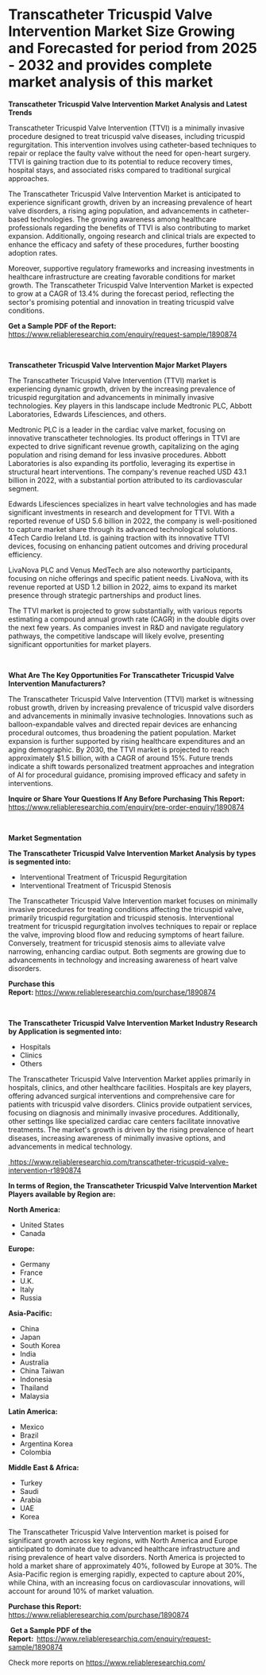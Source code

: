 <p><h1>Transcatheter Tricuspid Valve Intervention Market Size Growing and Forecasted for period from 2025 - 2032 and provides complete market analysis of this market</h1></p><p><strong>Transcatheter Tricuspid Valve Intervention Market Analysis and Latest Trends</strong></p>
<p><p>Transcatheter Tricuspid Valve Intervention (TTVI) is a minimally invasive procedure designed to treat tricuspid valve diseases, including tricuspid regurgitation. This intervention involves using catheter-based techniques to repair or replace the faulty valve without the need for open-heart surgery. TTVI is gaining traction due to its potential to reduce recovery times, hospital stays, and associated risks compared to traditional surgical approaches.</p><p>The Transcatheter Tricuspid Valve Intervention Market is anticipated to experience significant growth, driven by an increasing prevalence of heart valve disorders, a rising aging population, and advancements in catheter-based technologies. The growing awareness among healthcare professionals regarding the benefits of TTVI is also contributing to market expansion. Additionally, ongoing research and clinical trials are expected to enhance the efficacy and safety of these procedures, further boosting adoption rates.</p><p>Moreover, supportive regulatory frameworks and increasing investments in healthcare infrastructure are creating favorable conditions for market growth. The Transcatheter Tricuspid Valve Intervention Market is expected to grow at a CAGR of 13.4% during the forecast period, reflecting the sector's promising potential and innovation in treating tricuspid valve conditions.</p></p>
<p><strong>Get a Sample PDF of the Report:&nbsp;</strong> <a href="https://www.reliableresearchiq.com/enquiry/request-sample/1890874?utm_campaign=2752&utm_medium=2&utm_source=Github&utm_content=ia&utm_term=04032025&utm_id=transcatheter-tricuspid-valve-intervention">https://www.reliableresearchiq.com/enquiry/request-sample/1890874</a></p>
<p>&nbsp;</p>
<p><strong>Transcatheter Tricuspid Valve Intervention Major Market Players</strong></p>
<p><p>The Transcatheter Tricuspid Valve Intervention (TTVI) market is experiencing dynamic growth, driven by the increasing prevalence of tricuspid regurgitation and advancements in minimally invasive technologies. Key players in this landscape include Medtronic PLC, Abbott Laboratories, Edwards Lifesciences, and others.</p><p>Medtronic PLC is a leader in the cardiac valve market, focusing on innovative transcatheter technologies. Its product offerings in TTVI are expected to drive significant revenue growth, capitalizing on the aging population and rising demand for less invasive procedures. Abbott Laboratories is also expanding its portfolio, leveraging its expertise in structural heart interventions. The company's revenue reached USD 43.1 billion in 2022, with a substantial portion attributed to its cardiovascular segment.</p><p>Edwards Lifesciences specializes in heart valve technologies and has made significant investments in research and development for TTVI. With a reported revenue of USD 5.6 billion in 2022, the company is well-positioned to capture market share through its advanced technological solutions. 4Tech Cardio Ireland Ltd. is gaining traction with its innovative TTVI devices, focusing on enhancing patient outcomes and driving procedural efficiency.</p><p>LivaNova PLC and Venus MedTech are also noteworthy participants, focusing on niche offerings and specific patient needs. LivaNova, with its revenue reported at USD 1.2 billion in 2022, aims to expand its market presence through strategic partnerships and product lines.</p><p>The TTVI market is projected to grow substantially, with various reports estimating a compound annual growth rate (CAGR) in the double digits over the next few years. As companies invest in R&D and navigate regulatory pathways, the competitive landscape will likely evolve, presenting significant opportunities for market players.</p></p>
<p>&nbsp;</p>
<p><strong>What Are The Key Opportunities For Transcatheter Tricuspid Valve Intervention Manufacturers?</strong></p>
<p><p>The Transcatheter Tricuspid Valve Intervention (TTVI) market is witnessing robust growth, driven by increasing prevalence of tricuspid valve disorders and advancements in minimally invasive technologies. Innovations such as balloon-expandable valves and directed repair devices are enhancing procedural outcomes, thus broadening the patient population. Market expansion is further supported by rising healthcare expenditures and an aging demographic. By 2030, the TTVI market is projected to reach approximately $1.5 billion, with a CAGR of around 15%. Future trends indicate a shift towards personalized treatment approaches and integration of AI for procedural guidance, promising improved efficacy and safety in interventions.</p></p>
<p><strong>Inquire or Share Your Questions If Any Before Purchasing This Report:</strong> <a href="https://www.reliableresearchiq.com/enquiry/pre-order-enquiry/1890874?utm_campaign=2752&utm_medium=2&utm_source=Github&utm_content=ia&utm_term=04032025&utm_id=transcatheter-tricuspid-valve-intervention">https://www.reliableresearchiq.com/enquiry/pre-order-enquiry/1890874</a></p>
<p>&nbsp;</p>
<p><strong>Market Segmentation</strong></p>
<p><strong>The Transcatheter Tricuspid Valve Intervention Market Analysis by types is segmented into:</strong></p>
<p><ul><li>Interventional Treatment of Tricuspid Regurgitation</li><li>Interventional Treatment of Tricuspid Stenosis</li></ul></p>
<p><p>The Transcatheter Tricuspid Valve Intervention market focuses on minimally invasive procedures for treating conditions affecting the tricuspid valve, primarily tricuspid regurgitation and tricuspid stenosis. Interventional treatment for tricuspid regurgitation involves techniques to repair or replace the valve, improving blood flow and reducing symptoms of heart failure. Conversely, treatment for tricuspid stenosis aims to alleviate valve narrowing, enhancing cardiac output. Both segments are growing due to advancements in technology and increasing awareness of heart valve disorders.</p></p>
<p><strong>Purchase this Report:&nbsp;</strong><a href="https://www.reliableresearchiq.com/purchase/1890874?utm_campaign=2752&utm_medium=2&utm_source=Github&utm_content=ia&utm_term=04032025&utm_id=transcatheter-tricuspid-valve-intervention">https://www.reliableresearchiq.com/purchase/1890874</a></p>
<p>&nbsp;</p>
<p><strong>The Transcatheter Tricuspid Valve Intervention Market Industry Research by Application is segmented into:</strong></p>
<p><ul><li>Hospitals</li><li>Clinics</li><li>Others</li></ul></p>
<p><p>The Transcatheter Tricuspid Valve Intervention Market applies primarily in hospitals, clinics, and other healthcare facilities. Hospitals are key players, offering advanced surgical interventions and comprehensive care for patients with tricuspid valve disorders. Clinics provide outpatient services, focusing on diagnosis and minimally invasive procedures. Additionally, other settings like specialized cardiac care centers facilitate innovative treatments. The market's growth is driven by the rising prevalence of heart diseases, increasing awareness of minimally invasive options, and advancements in medical technology.</p></p>
<p><a href="https://www.reliableresearchiq.com/transcatheter-tricuspid-valve-intervention-r1890874?utm_campaign=2752&utm_medium=2&utm_source=Github&utm_content=ia&utm_term=04032025&utm_id=transcatheter-tricuspid-valve-intervention">&nbsp;https://www.reliableresearchiq.com/transcatheter-tricuspid-valve-intervention-r1890874</a></p>
<p><strong>In terms of Region, the Transcatheter Tricuspid Valve Intervention Market Players available by Region are:</strong></p>
<p>
    <p> <strong> North America: </strong>
        <ul>
            <li>United States</li>
            <li>Canada</li>
        </ul>
        </p> 
    <p> <strong> Europe: </strong>
        <ul>
            <li>Germany</li>
            <li>France</li>
            <li>U.K.</li>
            <li>Italy</li>
            <li>Russia</li>
        </ul>
        </p> 
    <p> <strong> Asia-Pacific: </strong>
        <ul>
            <li>China</li>
            <li>Japan</li>
            <li>South Korea</li>
            <li>India</li>
            <li>Australia</li>
            <li>China Taiwan</li>
            <li>Indonesia</li>
            <li>Thailand</li>
            <li>Malaysia</li>
        </ul>
        </p> 
    <p> <strong> Latin America: </strong>
        <ul>
            <li>Mexico</li>
            <li>Brazil</li>
            <li>Argentina Korea</li>
            <li>Colombia</li>
        </ul>
        </p> 
    <p> <strong> Middle East & Africa: </strong>
        <ul>
            <li>Turkey</li>
            <li>Saudi</li>
            <li>Arabia</li>
            <li>UAE</li>
            <li>Korea</li>
        </ul>
    </p>
    </p>
<p><p>The Transcatheter Tricuspid Valve Intervention market is poised for significant growth across key regions, with North America and Europe anticipated to dominate due to advanced healthcare infrastructure and rising prevalence of heart valve disorders. North America is projected to hold a market share of approximately 40%, followed by Europe at 30%. The Asia-Pacific region is emerging rapidly, expected to capture about 20%, while China, with an increasing focus on cardiovascular innovations, will account for around 10% of market valuation.</p></p>
<p><strong>Purchase this Report: </strong><a href="https://www.reliableresearchiq.com/purchase/1890874?utm_campaign=2752&utm_medium=2&utm_source=Github&utm_content=ia&utm_term=04032025&utm_id=transcatheter-tricuspid-valve-intervention">https://www.reliableresearchiq.com/purchase/1890874</a></p>
<p>&nbsp;<strong>Get a Sample PDF of the Report:&nbsp;&nbsp;</strong><a href="https://www.reliableresearchiq.com/enquiry/request-sample/1890874?utm_campaign=2752&utm_medium=2&utm_source=Github&utm_content=ia&utm_term=04032025&utm_id=transcatheter-tricuspid-valve-intervention">https://www.reliableresearchiq.com/enquiry/request-sample/1890874</a></p>
<p><strong></strong></p>
<p>Check more reports on <a href="https://www.reliableresearchiq.com/?utm_campaign=2752&utm_medium=2&utm_source=Github&utm_content=ia&utm_term=04032025&utm_id=transcatheter-tricuspid-valve-intervention">https://www.reliableresearchiq.com/</a></p>